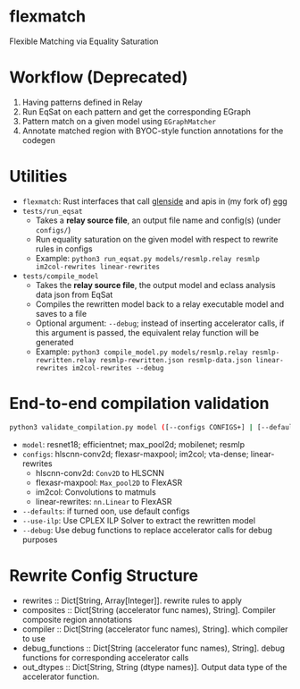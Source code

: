 # flexmatch
Flexible Matching via Equality Saturation

# Workflow (Deprecated)
1. Having patterns defined in Relay
2. Run EqSat on each pattern and get the corresponding EGraph
3. Pattern match on a given model using `EGraphMatcher`
4. Annotate matched region with BYOC-style function annotations for the codegen

# Utilities
- `flexmatch`: Rust interfaces that call [glenside](https://github.com/gussmith23/glenside) and apis in (my fork of) [egg](https://github.com/AD1024/egg)
- `tests/run_eqsat`
    - Takes a **relay source file**, an output file name and config(s) (under `configs/`)
    - Run equality saturation on the given model with respect to rewrite rules in configs
    - Example: `python3 run_eqsat.py models/resmlp.relay resmlp im2col-rewrites linear-rewrites`
- `tests/compile_model`
    - Takes the **relay source file**, the output model and eclass analysis data json from EqSat
    - Compiles the rewritten model back to a relay executable model and saves to a file
    - Optional argument: `--debug`; instead of inserting accelerator calls, if this argument is passed, the equivalent relay function will be generated
    - Example: `python3 compile_model.py models/resmlp.relay resmlp-rewritten.relay resmlp-rewritten.json resmlp-data.json linear-rewrites im2col-rewrites --debug`

# End-to-end compilation validation
```bash
python3 validate_compilation.py model ([--configs CONFIGS+] | [--defaults]) [--use-ilp] [--debug]
```
- `model`: resnet18; efficientnet; max_pool2d; mobilenet; resmlp
- `configs`: hlscnn-conv2d; flexasr-maxpool; im2col; vta-dense; linear-rewrites
    - hlscnn-conv2d: `Conv2D` to HLSCNN
    - flexasr-maxpool: `Max_pool2D` to FlexASR
    - im2col: Convolutions to matmuls
    - linear-rewrites: `nn.Linear` to FlexASR
- `--defaults`: if turned oon, use default configs
- `--use-ilp`: Use CPLEX ILP Solver to extract the rewritten model
- `--debug`: Use debug functions to replace accelerator calls for debug purposes

# Rewrite Config Structure
- rewrites :: Dict[String, Array[Integer]]. rewrite rules to apply
- composites :: Dict[String (accelerator func names), String]. Compiler composite region annotations
- compiler :: Dict[String (accelerator func names), String]. which compiler to use
- debug_functions :: Dict[String (accelerator func names), String]. debug functions for corresponding accelerator calls
- out_dtypes :: Dict[String, String (dtype names)]. Output data type of the accelerator function.